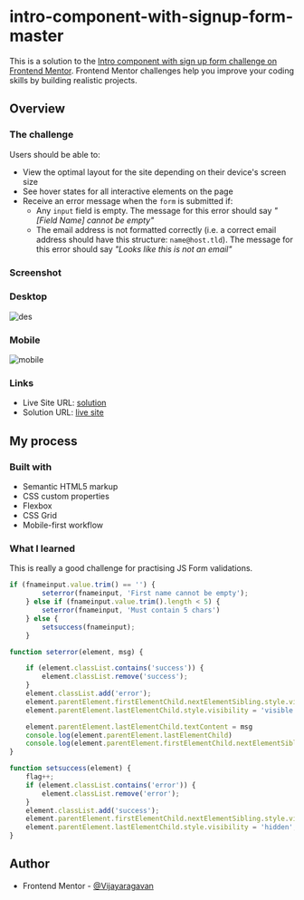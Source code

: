 # intro-component-with-signup-form-master

This is a solution to the [Intro component with sign up form challenge on Frontend Mentor](https://www.frontendmentor.io/challenges/intro-component-with-signup-form-5cf91bd49edda32581d28fd1). Frontend Mentor challenges help you improve your coding skills by building realistic projects. 
## Overview

### The challenge

Users should be able to:

- View the optimal layout for the site depending on their device's screen size
- See hover states for all interactive elements on the page
- Receive an error message when the `form` is submitted if:
  - Any `input` field is empty. The message for this error should say *"[Field Name] cannot be empty"*
  - The email address is not formatted correctly (i.e. a correct email address should have this structure: `name@host.tld`). The message for this error should say *"Looks like this is not an email"*
  
### Screenshot

### Desktop 

![des](https://user-images.githubusercontent.com/95960286/205491614-11efabba-3cdb-401c-a551-363e0a318e05.png)

### Mobile

![mobile](https://user-images.githubusercontent.com/95960286/205491691-b20181cd-aa98-49cb-9d13-a311fc333715.png)

### Links

- Live Site URL: [solution](https://astonishing-biscuit-4fbc3f.netlify.app/)
- Solution URL: [live site](https://www.frontendmentor.io/solutions/introcomponentwithsignupformmaster-FFCmvEwEgM)

## My process

### Built with

- Semantic HTML5 markup
- CSS custom properties
- Flexbox
- CSS Grid
- Mobile-first workflow

### What I learned
This is really a good challenge for practising JS Form validations.

``` js
if (fnameinput.value.trim() == '') {
        seterror(fnameinput, 'First name cannot be empty');
    } else if (fnameinput.value.trim().length < 5) {
        seterror(fnameinput, 'Must contain 5 chars')
    } else {
        setsuccess(fnameinput);
    }
```

``` js
function seterror(element, msg) {

    if (element.classList.contains('success')) {
        element.classList.remove('success');
    }
    element.classList.add('error');
    element.parentElement.firstElementChild.nextElementSibling.style.visibility = 'visible';
    element.parentElement.lastElementChild.style.visibility = 'visible';

    element.parentElement.lastElementChild.textContent = msg
    console.log(element.parentElement.lastElementChild)
    console.log(element.parentElement.firstElementChild.nextElementSibling)
}

```

``` js
function setsuccess(element) {
    flag++;
    if (element.classList.contains('error')) {
        element.classList.remove('error');
    }
    element.classList.add('success');
    element.parentElement.firstElementChild.nextElementSibling.style.visibility = 'hidden';
    element.parentElement.lastElementChild.style.visibility = 'hidden';
}

```

## Author
- Frontend Mentor - [@Vijayaragavan](https://www.frontendmentor.io/profile/vijayaragavankts)
